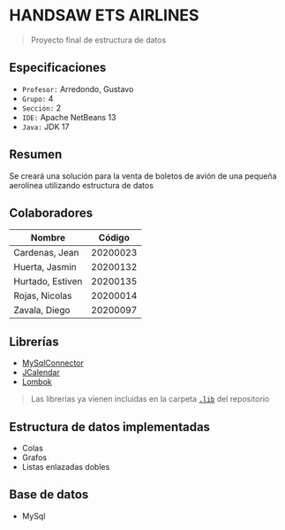 # HANDSAW ETS AIRLINES

> Proyecto final de estructura de datos

<!--Imagen-->


## Especificaciones
- `Profesor:` Arredondo, Gustavo
- `Grupo:` 4
- `Sección:` 2
- `IDE:` Apache NetBeans 13
- `Java:` JDK 17
 <!-- - MySql:-->

## Resumen
Se creará una solución para la venta de boletos de avión de una pequeña aerolínea utilizando estructura de datos
<!-- Agregar más info -->

## Colaboradores

| Nombre           | Código   |
| ---------------- | -------- |
| Cardenas, Jean   | 20200023 |
| Huerta, Jasmin   | 20200132 |
| Hurtado, Estiven | 20200135 |
| Rojas, Nicolas   | 20200014 |
| Zavala, Diego    | 20200097 |

## Librerías
- [MySqlConnector](https://dev.mysql.com/downloads/connector/j/)
- [JCalendar](https://toedter.com/jcalendar/)
- [Lombok](https://projectlombok.org/)
> Las librerías ya vienen incluidas en la carpeta [`.lib`](./lib/) del repositorio

## Estructura de datos implementadas
- Colas
- Grafos
- Listas enlazadas dobles

## Base de datos
- MySql 

<!--## Funcionamiento-->
